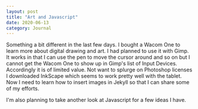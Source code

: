 ```yaml
---
layout: post
title: "Art and Javascript"
date: 2020-06-13
category: Journal
---
```


Something a bit different in the last few days. I bought a Wacom One to learn more about digital drawing and art. I had planned to use it with Gimp. It works in that I can use the pen to move the cursor around and so on but I cannot get the Wacom One to show up in Gimp's list of Input Devices. Accordingly it is of limited value. Not want to splurge on Photoshop licenses I downloaded InkScape which seems to work pretty well with the tablet. Now I need to learn how to insert images in Jekyll so that I can share some of my efforts.

I'm also planning to take another look at Javascript for a few ideas I have.
